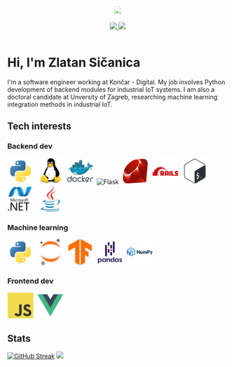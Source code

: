 <div id="header" align="center">
  <img src="https://zlatsic.com/assets/img/logo1.png" width="400" style="filter: brightness(135%);"/>
</div>
</br>
<div id="badges" align="center">
  <a href="https://www.zlatsic.com" target="_blank">
    <img src="https://img.shields.io/badge/zlatsic.com-red?logoColor=white&style=for-the-badge">
  </a>
  <a href="https://www.linkedin.com/in/zlatsic/" target="_blank">
    <img src="https://img.shields.io/badge/LinkedIn-blue?logo=linkedin&logoColor=white&style=for-the-badge">
  </a>
</div>
<div align="center">
  <img src="https://komarev.com/ghpvc/?username=zlatsic&style=flat-square&color=blue" alt=""/>
</div>

# Hi, I'm Zlatan Sičanica

I'm a software engineer working at Končar - Digital. My job involves Python
development of backend modules for industrial IoT systems. I am also a doctoral
candidate at Unversity of Zagreb, researching machine learning integration
methods in industrial IoT.

## Tech interests

### Backend dev

<div>
  <img src="https://github.com/devicons/devicon/blob/master/icons/python/python-original.svg"
    title="Python" alt="Python" width="60" height="60"/>&nbsp;
  <img src="https://github.com/devicons/devicon/blob/master/icons/linux/linux-original.svg"
    title="Linux" alt="Linux" width="60" height="60"/>&nbsp;
  <img src="https://github.com/devicons/devicon/blob/master/icons/docker/docker-original-wordmark.svg"
    title="Docker" alt="Docker" width="60" height="60"/>&nbsp;
  <img src="https://www.pngkey.com/png/detail/98-985032_flask-logo-flask-python-icon.png"
    title="Flask" alt="Flask" width="45" height="60"/>&nbsp;
  <img src="https://github.com/devicons/devicon/blob/master/icons/ruby/ruby-original.svg"
    title="Ruby" alt="Ruby" width="60" height="60"/>&nbsp;
  <img src="https://github.com/devicons/devicon/blob/master/icons/rails/rails-plain-wordmark.svg"
    title="Rails" alt="Rails" width="60" height="60"/>&nbsp;
  <img src="https://github.com/devicons/devicon/blob/master/icons/bash/bash-original.svg"
    title="Bash" alt="Bash" width="60" height="60"/>&nbsp;
  <img src="https://github.com/devicons/devicon/blob/master/icons/dot-net/dot-net-original-wordmark.svg"
    title="dotNET" alt="dotNET" width="60" height="60"/>&nbsp;
  <img src="https://github.com/devicons/devicon/blob/master/icons/java/java-original.svg"
    title="Java" alt="Java" width="60" height="60"/>&nbsp;
</div>

### Machine learning

<div>
  <img src="https://github.com/devicons/devicon/blob/master/icons/python/python-original.svg"
    title="Python" alt="Python" width="60" height="60"/>&nbsp;
  <img src="https://github.com/devicons/devicon/blob/master/icons/jupyter/jupyter-original.svg"
    title="Jupyter" alt="Jupyter" width="60" height="60"/>&nbsp;
  <img src="https://github.com/devicons/devicon/blob/master/icons/tensorflow/tensorflow-original.svg"
    title="Tensorflow" alt="Tensorflow" width="60" height="60"/>&nbsp;
  <img src="https://github.com/devicons/devicon/blob/master/icons/pandas/pandas-original-wordmark.svg"
    title="Pandas" alt="Pandas" width="60" height="60"/>&nbsp;
  <img src="https://github.com/devicons/devicon/blob/master/icons/numpy/numpy-original-wordmark.svg"
    title="NumPy" alt="NumPy" width="60" height="60"/>&nbsp;
</div>

### Frontend dev

<div>
  <img src="https://github.com/devicons/devicon/blob/master/icons/javascript/javascript-original.svg"
    title="JavaScript" alt="JavaScript" width="60" height="60"/>&nbsp;
  <img src="https://github.com/devicons/devicon/blob/master/icons/vuejs/vuejs-original.svg"
    title="VueJS" alt="VueJS" width="60" height="60"/>&nbsp;
</div>

## Stats

[![GitHub Streak](https://github-readme-streak-stats.herokuapp.com?user=zlatsic&theme=monokai&hide_border=true)](https://git.io/streak-stats)
![](https://hit.yhype.me/github/profile?user_id=11090684)
